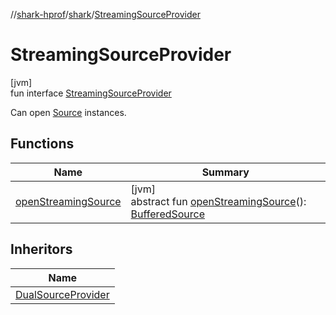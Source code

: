 //[shark-hprof](../../../index.md)/[shark](../index.md)/[StreamingSourceProvider](index.md)

# StreamingSourceProvider

[jvm]\
fun interface [StreamingSourceProvider](index.md)

Can open [Source](https://square.github.io/okio/2.x/okio/okio/-source/index.html) instances.

## Functions

| Name | Summary |
|---|---|
| [openStreamingSource](open-streaming-source.md) | [jvm]<br>abstract fun [openStreamingSource](open-streaming-source.md)(): [BufferedSource](https://square.github.io/okio/2.x/okio/okio/-buffered-source/index.html) |

## Inheritors

| Name |
|---|
| [DualSourceProvider](../-dual-source-provider/index.md) |
